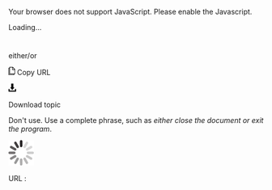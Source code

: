 Your browser does not support JavaScript. Please enable the Javascript.

Loading...

# 

either/or

![Copy URL](either-or_files/Copy.png)
Copy URL

![Download](either-or_files/Download.png)

Download topic

Don't use. Use a complete phrase, such as *either close the document or exit the program*.

![In progress](either-or_files/activity-large.gif)

URL :
